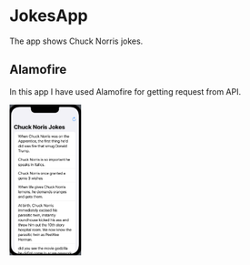 # JokesApp

The app shows Chuck Norris jokes.

## Alamofire

In this app I have used Alamofire for getting request from API.



<img src="JokesApp/1.png" width=25% height=25%)>
